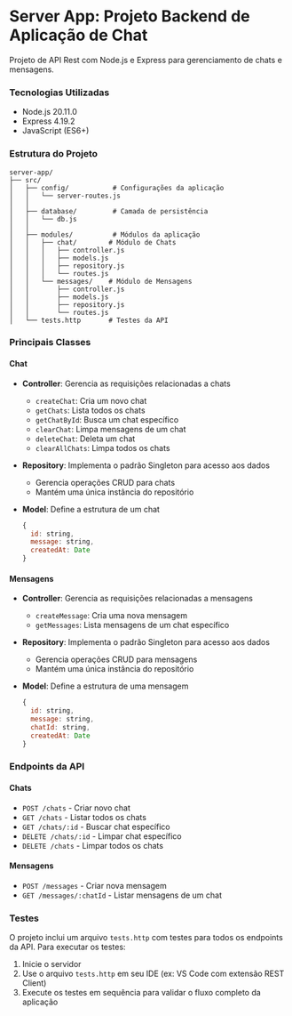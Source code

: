 # Server App: Projeto Backend de Aplicação de Chat

Projeto de API Rest com Node.js e Express para gerenciamento de chats e mensagens.

### Tecnologias Utilizadas
- Node.js 20.11.0
- Express 4.19.2
- JavaScript (ES6+)

### Estrutura do Projeto
```
server-app/
├── src/
│   ├── config/           # Configurações da aplicação
│   │   └── server-routes.js
│   │   
│   ├── database/         # Camada de persistência
│   │   └── db.js
│   │   
│   ├── modules/          # Módulos da aplicação
│   │   ├── chat/        # Módulo de Chats
│   │   │   ├── controller.js
│   │   │   ├── models.js
│   │   │   ├── repository.js
│   │   │   └── routes.js
│   │   └── messages/    # Módulo de Mensagens
│   │       ├── controller.js
│   │       ├── models.js
│   │       ├── repository.js
│   │       └── routes.js
│   └── tests.http       # Testes da API
```

### Principais Classes

#### Chat
- **Controller**: Gerencia as requisições relacionadas a chats
  - `createChat`: Cria um novo chat
  - `getChats`: Lista todos os chats
  - `getChatById`: Busca um chat específico
  - `clearChat`: Limpa mensagens de um chat
  - `deleteChat`: Deleta um chat
  - `clearAllChats`: Limpa todos os chats

- **Repository**: Implementa o padrão Singleton para acesso aos dados
  - Gerencia operações CRUD para chats
  - Mantém uma única instância do repositório

- **Model**: Define a estrutura de um chat
  ```javascript
  {
    id: string,
    message: string,
    createdAt: Date
  }
  ```

#### Mensagens
- **Controller**: Gerencia as requisições relacionadas a mensagens
  - `createMessage`: Cria uma nova mensagem
  - `getMessages`: Lista mensagens de um chat específico

- **Repository**: Implementa o padrão Singleton para acesso aos dados
  - Gerencia operações CRUD para mensagens
  - Mantém uma única instância do repositório

- **Model**: Define a estrutura de uma mensagem
  ```javascript
  {
    id: string,
    message: string,
    chatId: string,
    createdAt: Date
  }
  ```

### Endpoints da API

#### Chats
- `POST /chats` - Criar novo chat
- `GET /chats` - Listar todos os chats
- `GET /chats/:id` - Buscar chat específico
- `DELETE /chats/:id` - Limpar chat específico
- `DELETE /chats` - Limpar todos os chats

#### Mensagens
- `POST /messages` - Criar nova mensagem
- `GET /messages/:chatId` - Listar mensagens de um chat

### Testes
O projeto inclui um arquivo `tests.http` com testes para todos os endpoints da API. Para executar os testes:
1. Inicie o servidor
2. Use o arquivo `tests.http` em seu IDE (ex: VS Code com extensão REST Client)
3. Execute os testes em sequência para validar o fluxo completo da aplicação


